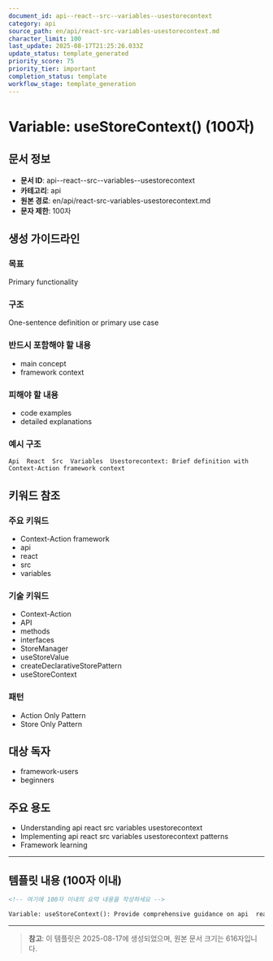 ```yaml
---
document_id: api--react--src--variables--usestorecontext
category: api
source_path: en/api/react-src-variables-usestorecontext.md
character_limit: 100
last_update: 2025-08-17T21:25:26.033Z
update_status: template_generated
priority_score: 75
priority_tier: important
completion_status: template
workflow_stage: template_generation
---
```


# Variable: useStoreContext() (100자)

## 문서 정보
- **문서 ID**: api--react--src--variables--usestorecontext
- **카테고리**: api
- **원본 경로**: en/api/react-src-variables-usestorecontext.md
- **문자 제한**: 100자

## 생성 가이드라인

### 목표
Primary functionality

### 구조
One-sentence definition or primary use case

### 반드시 포함해야 할 내용
- main concept
- framework context

### 피해야 할 내용  
- code examples
- detailed explanations

### 예시 구조
```
Api  React  Src  Variables  Usestorecontext: Brief definition with Context-Action framework context
```

## 키워드 참조

### 주요 키워드
- Context-Action framework
- api
- react
- src
- variables

### 기술 키워드
- Context-Action
- API
- methods
- interfaces
- StoreManager
- useStoreValue
- createDeclarativeStorePattern
- useStoreContext

### 패턴
- Action Only Pattern
- Store Only Pattern

## 대상 독자
- framework-users
- beginners

## 주요 용도
- Understanding api  react  src  variables  usestorecontext
- Implementing api  react  src  variables  usestorecontext patterns
- Framework learning

---

## 템플릿 내용 (100자 이내)

```markdown
<!-- 여기에 100자 이내의 요약 내용을 작성하세요 -->

Variable: useStoreContext(): Provide comprehensive guidance on api  react  src  variables  usestorecontext의 핵심 개념과 Context-Action 프레임워크에서의 역할을 간단히 설명.
```

---

> **참고**: 이 템플릿은 2025-08-17에 생성되었으며, 
> 원본 문서 크기는 616자입니다.
